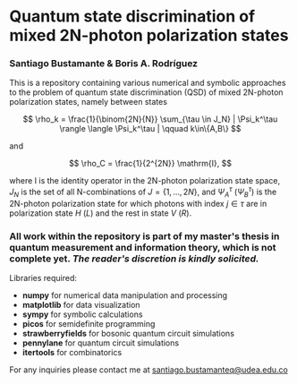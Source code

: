 # Quantum state discrimination of mixed 2N-photon polarization states

### Santiago Bustamante & Boris A. Rodríguez

This is a repository containing various numerical and symbolic approaches to the problem of quantum state discrimination (QSD) of mixed 2N-photon polarization states, namely between states

$$
\rho_k = \frac{1}{\binom{2N}{N}} \sum_{\tau \in J_N} | \Psi_k^\tau \rangle \langle \Psi_k^\tau | \qquad k\in\{A,B\}
$$

and

$$
\rho_C = \frac{1}{2^{2N}} \mathrm{I},
$$

where $\mathrm I$ is the identity operator in the 2N-photon polarization state space, $J_N$ is the set of all N-combinations of $J=\{1,\dots,2N\}$, and $\Psi_A^\tau$ ($\Psi_B^\tau$) is the 2N-photon polarization state for which photons with index $j\in\tau$ are in polarization state $H$ ($L$) and the rest in state $V$ ($R$).

### All work within the repository is part of my master's thesis in quantum measurement and information theory, which is not complete yet. _The reader's discretion is kindly solicited._

Libraries required:

 - **numpy** for numerical data manipulation and processing
 - **matplotlib** for data visualization
 - **sympy** for symbolic calculations
 - **picos** for semidefinite programming
 - **strawberryfields** for bosonic quantum circuit simulations
 - **pennylane** for quantum circuit simulations
 - **itertools** for combinatorics

For any inquiries please contact me at santiago.bustamanteq@udea.edu.co
